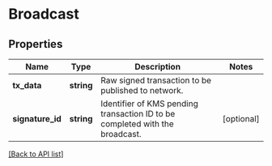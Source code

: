 # Broadcast

## Properties

Name | Type | Description | Notes
------------ | ------------- | ------------- | -------------
**tx_data** | **string** | Raw signed transaction to be published to network. |
**signature_id** | **string** | Identifier of KMS pending transaction ID to be completed with the broadcast. | [optional]

[[Back to API list]](../../README.md#api-endpoints)
